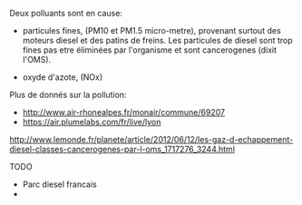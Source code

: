 
Deux polluants sont en cause:

- particules fines, (PM10 et PM1.5 micro-metre), provenant surtout des moteurs diesel et des patins de freins. Les particules de diesel sont trop fines pas etre éliminées par l'organisme et sont cancerogenes (dixit l'OMS).

- oxyde d'azote, (NOx)

Plus de donnés sur la pollution:
- http://www.air-rhonealpes.fr/monair/commune/69207
- https://air.plumelabs.com/fr/live/lyon

http://www.lemonde.fr/planete/article/2012/06/12/les-gaz-d-echappement-diesel-classes-cancerogenes-par-l-oms_1717276_3244.html


TODO

- Parc diesel francais
- 
